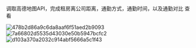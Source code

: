 调取高德地图API，完成租房离公司距离，通勤方式，通勤时间，以及通勤对比 查看

![478b2d86a9c6da8aaf6f51aed2b9093](https://github.com/user-attachments/assets/c9637945-1c84-45c7-968d-da720df244be)
![7a66802d5535d43030e50b5947bcfc2](https://github.com/user-attachments/assets/1f9f3674-737e-4d9b-94af-60fc27ace49d)
![d103a370a2032c914abf5666a5c1f43](https://github.com/user-attachments/assets/d6142dfa-7eb9-458a-9272-f7306bd18953)
